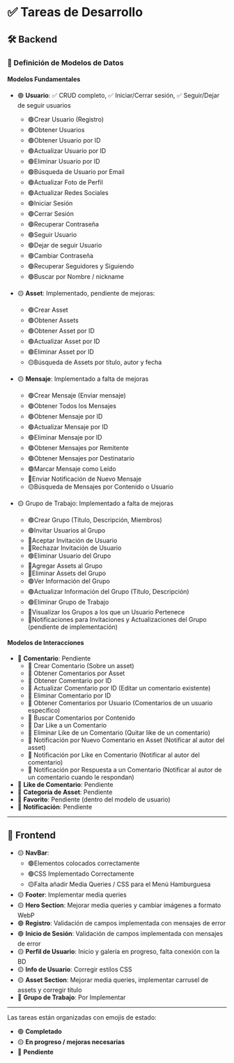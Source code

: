 # ✅ Tareas de Desarrollo  

## 🛠 Backend  

### 📌 Definición de Modelos de Datos  

#### **Modelos Fundamentales**  
- 🟢 **Usuario**: ✅ CRUD completo, ✅ Iniciar/Cerrar sesión, ✅ Seguir/Dejar de seguir usuarios  
    - 🟢Crear Usuario (Registro) 
    - 🟢Obtener Usuarios
    - 🟢Obtener Usuario por ID
    - 🟢Actualizar Usuario por ID   
    - 🟢Eliminar Usuario por ID   
    - 🟢Búsqueda de Usuario por Email
    - 🟢Actualizar Foto de Perfil
    - 🟢Actualizar Redes Sociales
    - 🟢Iniciar Sesión
    - 🟢Cerrar Sesión
    - 🟢Recuperar Contraseña
    - 🟢Seguir Usuario
    - 🟢Dejar de seguir Usuario
    - 🟢Cambiar Contraseña
    - 🟢Recuperar Seguidores y Siguiendo
    - 🟢Buscar por Nombre / nickname
- 🟡 **Asset**: Implementado, pendiente de mejoras:
    - 🟢Crear Asset 
    - 🟢Obtener Assets
    - 🟢Obtener Asset por ID
    - 🟢Actualizar Asset por ID   
    - 🟢Eliminar Asset por ID   
    - 🟡Búsqueda de Assets por título, autor y fecha   
- 🟡 **Mensaje**: Implementado a falta de mejoras
    - 🟢Crear Mensaje (Enviar mensaje)
    - 🟢Obtener Todos los Mensajes
    - 🟢Obtener Mensaje por ID
    - 🟢Actualizar Mensaje por ID
    - 🟢Eliminar Mensaje por ID
    - 🟢Obtener Mensajes por Remitente
    - 🟢Obtener Mensajes por Destinatario
    - 🟢Marcar Mensaje como Leído
    - 🔴Enviar Notificación de Nuevo Mensaje
    - 🟡Búsqueda de Mensajes por Contenido o Usuario

- 🟡 Grupo de Trabajo: Implementado a falta de mejoras
    - 🟢Crear Grupo (Título, Descripción, Miembros)
    - 🟢Invitar Usuarios al Grupo
    - 🔴Aceptar Invitación de Usuario
    - 🔴Rechazar Invitación de Usuario
    - 🟢Eliminar Usuario del Grupo
    - 🔴Agregar Assets al Grupo
    - 🔴Eliminar Assets del Grupo
    - 🟢Ver Información del Grupo
    - 🟢Actualizar Información del Grupo (Título, Descripción)
    - 🟢Eliminar Grupo de Trabajo
    - 🔴Visualizar los Grupos a los que un Usuario Pertenece
    - 🔴Notificaciones para Invitaciones y Actualizaciones del Grupo (pendiente de implementación)


#### **Modelos de Interacciones**  
- 🔴 **Comentario**: Pendiente  
    - 🔴 Crear Comentario (Sobre un asset)
    - 🔴 Obtener Comentarios por Asset
    - 🔴 Obtener Comentario por ID
    - 🔴 Actualizar Comentario por ID (Editar un comentario existente)
    - 🔴 Eliminar Comentario por ID
    - 🔴 Obtener Comentarios por Usuario (Comentarios de un usuario específico)
    - 🔴 Buscar Comentarios por Contenido
    - 🔴 Dar Like a un Comentario
    - 🔴 Eliminar Like de un Comentario (Quitar like de un comentario)
    - 🔴 Notificación por Nuevo Comentario en Asset (Notificar al autor del asset)
    - 🔴 Notificación por Like en Comentario (Notificar al autor del comentario)
    - 🔴 Notificación por Respuesta a un Comentario (Notificar al autor de un comentario cuando le respondan)
- 🔴 **Like de Comentario**: Pendiente  
- 🔴 **Categoría de Asset**: Pendiente  
- 🔴 **Favorito**: Pendiente (dentro del modelo de usuario)  
- 🔴 **Notificación**: Pendiente  

---

## 🎨 Frontend  

- 🟡 **NavBar**:
    - 🟢Elementos colocados correctamente
    - 🟢CSS Implementado Correctamente
    - 🟡Falta añadir Media Queries / CSS para el Menú Hamburguesa
- 🟡 **Footer**: Implementar media queries  
- 🟡 **Hero Section**: Mejorar media queries y cambiar imágenes a formato WebP  
- 🟢 **Registro**: Validación de campos implementada con mensajes de error  
- 🟢 **Inicio de Sesión**: Validación de campos implementada con mensajes de error  
- 🟡 **Perfil de Usuario**: Inicio y galería en progreso, falta conexión con la BD  
- 🟡 **Info de Usuario**: Corregir estilos CSS  
- 🟡 **Asset Section**: Mejorar media queries, implementar carrusel de assets y corregir título  
- 🔴 **Grupo de Trabajo**: Por Implementar 
---

Las tareas están organizadas con emojis de estado:  
- 🟢 **Completado**  
- 🟡 **En progreso / mejoras necesarias**  
- 🔴 **Pendiente**  
